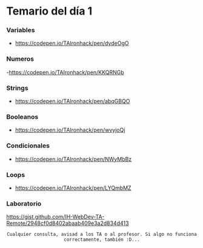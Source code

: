 # Temario del día 1

### Variables
- https://codepen.io/TAIronhack/pen/dydeOgO
### Numeros
-https://codepen.io/TAIronhack/pen/KKQRNGb
### Strings
- https://codepen.io/TAIronhack/pen/abqGBQO
### Booleanos
- https://codepen.io/TAIronhack/pen/wvyjoQj
### Condicionales
- https://codepen.io/TAIronhack/pen/NWyMbBz
### Loops
- https://codepen.io/TAIronhack/pen/LYQmbMZ
### Laboratorio
https://gist.github.com/IH-WebDev-TA-Remote/2948cf0d8402abaab409e3a2d834d413

<div align="center">

```
Cualquier consulta, avisad a los TA o al profesor. Si algo no funciona correctamente, también :D...
```

</div>
